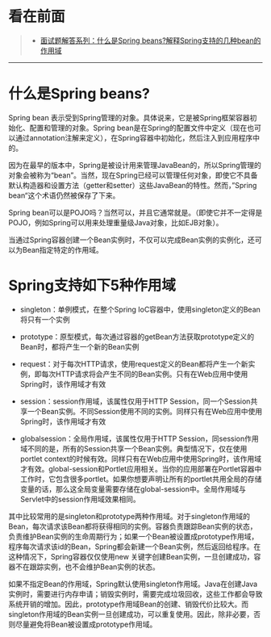 看在前面
====

> * <a href="https://blog.csdn.net/AD_plus/article/details/97936209">面试题解答系列：什么是Spring beans?解释Spring支持的几种bean的作用域</a>

------

什么是Spring beans?
====

Spring bean 表示受到Spring管理的对象。具体说来，它是被Spring框架容器初始化、配置和管理的对象。Spring bean是在Spring的配置文件中定义（现在也可以通过annotation注解来定义），在Spring容器中初始化，然后注入到应用程序中的。

因为在最早的版本中，Spring是被设计用来管理JavaBean的，所以Spring管理的对象会被称为“bean”。当然，现在Spring已经可以管理任何对象，即使它不具备默认构造器和设置方法（getter和setter）这些JavaBean的特性。然而，”Spring bean“这个术语仍然被保存了下来。

Spring bean可以是POJO吗？当然可以，并且它通常就是。（即使它并不一定得是POJO，例如Spring可以用来处理重量级Java对象，比如EJB对象）。

当通过Spring容器创建一个Bean实例时，不仅可以完成Bean实例的实例化，还可以为Bean指定特定的作用域。

Spring支持如下5种作用域
====

* singleton：单例模式，在整个Spring IoC容器中，使用singleton定义的Bean将只有一个实例

* prototype：原型模式，每次通过容器的getBean方法获取prototype定义的Bean时，都将产生一个新的Bean实例

* request：对于每次HTTP请求，使用request定义的Bean都将产生一个新实例，即每次HTTP请求将会产生不同的Bean实例。只有在Web应用中使用Spring时，该作用域才有效

* session：session作用域，该属性仅用于HTTP Session，同一个Session共享一个Bean实例。不同Session使用不同的实例。同样只有在Web应用中使用Spring时，该作用域才有效

* globalsession：全局作用域，该属性仅用于HTTP Session，同session作用域不同的是，所有的Session共享一个Bean实例。典型情况下，仅在使用portlet context的时候有效。同样只有在Web应用中使用Spring时，该作用域才有效。global-session和Portlet应用相关。当你的应用部署在Portlet容器中工作时，它包含很多portlet。如果你想要声明让所有的portlet共用全局的存储变量的话，那么这全局变量需要存储在global-session中。全局作用域与Servlet中的session作用域效果相同。


其中比较常用的是singleton和prototype两种作用域。对于singleton作用域的Bean，每次请求该Bean都将获得相同的实例。容器负责跟踪Bean实例的状态，负责维护Bean实例的生命周期行为；如果一个Bean被设置成prototype作用域，程序每次请求该id的Bean，Spring都会新建一个Bean实例，然后返回给程序。在这种情况下，Spring容器仅仅使用new 关键字创建Bean实例，一旦创建成功，容器不在跟踪实例，也不会维护Bean实例的状态。

如果不指定Bean的作用域，Spring默认使用singleton作用域。Java在创建Java实例时，需要进行内存申请；销毁实例时，需要完成垃圾回收，这些工作都会导致系统开销的增加。因此，prototype作用域Bean的创建、销毁代价比较大。而singleton作用域的Bean实例一旦创建成功，可以重复使用。因此，除非必要，否则尽量避免将Bean被设置成prototype作用域。

